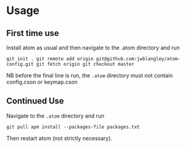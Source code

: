 # Usage

## First time use
Install atom as usual and then navigate to the .atom directory and run

`git init .
git remote add origin git@github.com:jwblangley/atom-config.git
git fetch origin
git checkout master`

NB before the final line is run, the `.atom` directory must not contain config.cson or keymap.cson


## Continued Use
Navigate to the `.atom` directory and run

`git pull
apm install --packages-file packages.txt`

Then restart atom (not strictly necessary).
